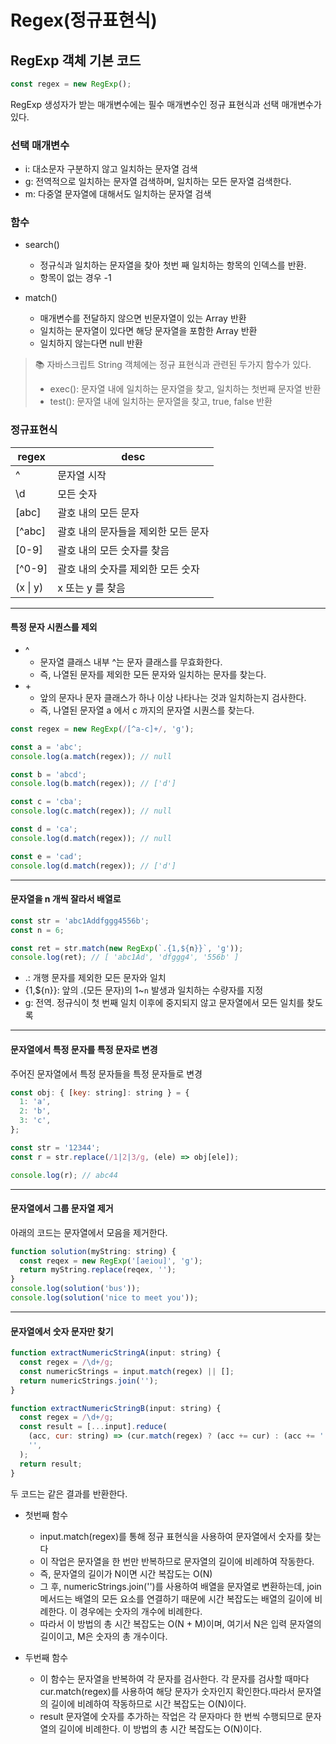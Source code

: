 # Regex(정규표현식)

## RegExp 객체 기본 코드

```js
const regex = new RegExp();
```

RegExp 생성자가 받는 매개변수에는 필수 매개변수인 정규 표현식과 선택 매개변수가 있다.

### 선택 매개변수

- i: 대소문자 구분하지 않고 일치하는 문자열 검색
- g: 전역적으로 일치하는 문자열 검색하며, 일치하는 모든 문자열 검색한다.
- m: 다중열 문자열에 대해서도 일치하는 문자열 검색

### 함수

- search()

  - 정규식과 일치하는 문자열을 찾아 첫번 째 일치하는 항목의 인덱스를 반환.
  - 항목이 없는 경우 -1

- match()
  - 매개변수를 전달하지 않으면 빈문자열이 있는 Array 반환
  - 일치하는 문자열이 있다면 해당 문자열을 포함한 Array 반환
  - 일치하지 않는다면 null 반환

> 📚 자바스크립트 String 객체에는 정규 표현식과 관련된 두가지 함수가 있다.
>
> - exec(): 문자열 내에 일치하는 문자열을 찾고, 일치하는 첫번째 문자열 반환
> - test(): 문자열 내에 일치하는 문자열을 찾고, true, false 반환

### 정규표현식

| regex    | desc                                |
| -------- | ----------------------------------- |
| ^        | 문자열 시작                         |
| \d       | 모든 숫자                           |
| [abc]    | 괄호 내의 모든 문자                 |
| [\^abc]  | 괄호 내의 문자들을 제외한 모든 문자 |
| [0-9]    | 괄호 내의 모든 숫자를 찾음          |
| [\^0-9]  | 괄호 내의 숫자를 제외한 모든 숫자   |
| (x \| y) | x 또는 y 를 찾음                    |

---

#### 특정 문자 시퀀스를 제외

- ^
  - 문자열 클래스 내부 ^는 문자 클래스를 무효화한다.
  - 즉, 나열된 문자를 제외한 모든 문자와 일치하는 문자를 찾는다.
- \+
  - 앞의 문자나 문자 클래스가 하나 이상 나타나는 것과 일치하는지 검사한다.
  - 즉, 나열된 문자열 a 에서 c 까지의 문자열 시퀀스를 찾는다.

```js
const regex = new RegExp(/[^a-c]+/, 'g');

const a = 'abc';
console.log(a.match(regex)); // null

const b = 'abcd';
console.log(b.match(regex)); // ['d']

const c = 'cba';
console.log(c.match(regex)); // null

const d = 'ca';
console.log(d.match(regex)); // null

const e = 'cad';
console.log(d.match(regex)); // ['d']
```

---

#### 문자열을 n 개씩 잘라서 배열로

```js
const str = 'abc1Addfggg4556b';
const n = 6;

const ret = str.match(new RegExp(`.{1,${n}}`, 'g'));
console.log(ret); // [ 'abc1Ad', 'dfggg4', '556b' ]
```

- .: 개행 문자를 제외한 모든 문자와 일치
- {1,${n}}: 앞의 .(모든 문자)의 1~`n` 발생과 일치하는 수량자를 지정
- g: 전역. 정규식이 첫 번째 일치 이후에 중지되지 않고 문자열에서 모든 일치를 찾도록

---

#### 문자열에서 특정 문자를 특정 문자로 변경

주어진 문자열에서 특정 문자들을 특정 문자들로 변경

```javascript
const obj: { [key: string]: string } = {
  1: 'a',
  2: 'b',
  3: 'c',
};

const str = '12344';
const r = str.replace(/1|2|3/g, (ele) => obj[ele]);

console.log(r); // abc44
```

---

#### 문자열에서 그룹 문자열 제거

아래의 코드는 문자열에서 모음을 제거한다.

```js
function solution(myString: string) {
  const reqex = new RegExp('[aeiou]', 'g');
  return myString.replace(reqex, '');
}
console.log(solution('bus'));
console.log(solution('nice to meet you'));
```

---

#### 문자열에서 숫자 문자만 찾기

```js
function extractNumericStringA(input: string) {
  const regex = /\d+/g;
  const numericStrings = input.match(regex) || [];
  return numericStrings.join('');
}

function extractNumericStringB(input: string) {
  const regex = /\d+/g;
  const result = [...input].reduce(
    (acc, cur: string) => (cur.match(regex) ? (acc += cur) : (acc += '')),
    '',
  );
  return result;
}
```

두 코드는 같은 결과를 반환한다.

- 첫번째 함수

  - input.match(regex)를 통해 정규 표현식을 사용하여 문자열에서 숫자를 찾는다
  - 이 작업은 문자열을 한 번만 반복하므로 문자열의 길이에 비례하여 작동한다.
  - 즉, 문자열의 길이가 N이면 시간 복잡도는 O(N)
  - 그 후, numericStrings.join('')를 사용하여 배열을 문자열로 변환하는데, join 메서드는
    배열의 모든 요소를 연결하기 때문에 시간 복잡도는 배열의 길이에 비례한다.
    이 경우에는 숫자의 개수에 비례한다.
  - 따라서 이 방법의 총 시간 복잡도는 O(N + M)이며, 여기서 N은 입력 문자열의 길이이고, M은 숫자의
    총 개수이다.

- 두번째 함수
  - 이 함수는 문자열을 반복하여 각 문자를 검사한다. 각 문자를 검사할 때마다 cur.match(regex)를
    사용하여 해당 문자가 숫자인지 확인한다.따라서 문자열의 길이에 비례하여 작동하므로 시간 복잡도는
    O(N)이다.
  - result 문자열에 숫자를 추가하는 작업은 각 문자마다 한 번씩 수행되므로 문자열의 길이에 비례한다.
    이 방법의 총 시간 복잡도는 O(N)이다.
